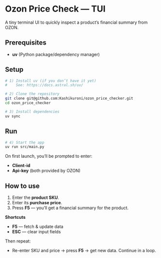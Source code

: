 # Ozon Price Check — TUI

A tiny terminal UI to quickly inspect a product’s financial summary from OZON.

## Prerequisites

- **uv** (Python package/dependency manager)

## Setup

```bash
# 1) Install uv (if you don’t have it yet)
#    See: https://docs.astral.sh/uv/

# 2) Clone the repository
git clone git@github.com:Kashikuroni/ozon_price_checker.git
cd ozon_price_checker

# 3) Install dependencies
uv sync
```

## Run

```bash
# 4) Start the app
uv run src/main.py
```

On first launch, you’ll be prompted to enter:

- **Client-id**
- **Api-key** (both provided by OZON)

## How to use

1. Enter the **product SKU**.
2. Enter its **purchase price**.
3. Press **F5** — you’ll get a financial summary for the product.

**Shortcuts**

- **F5** — fetch & update data
- **ESC** — clear input fields

Then repeat:

- Re-enter SKU and price → press **F5** → get new data. Continue in a loop.
